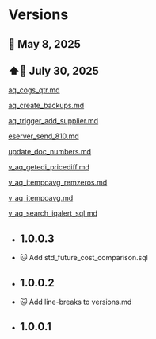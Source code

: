 # Versions

## 📅 May 8, 2025
## ⬆️📅 July 30, 2025

[aq_cogs_qtr.md](aq_cogs_qtr.md)

[aq_create_backups.md](aq_create_backups.md)

[aq_trigger_add_supplier.md](aq_trigger_add_supplier.md)

[eserver_send_810.md](eserver_send_810.md)

[update_doc_numbers.md](update_doc_numbers.md)

[v_aq_getedi_pricediff.md](v_aq_getedi_pricediff.md)

[v_aq_itempoavg_remzeros.md](v_aq_itempoavg_remzeros.md)

[v_aq_itempoavg.md](v_aq_itempoavg.md)

[v_aq_search_iqalert_sql.md](v_aq_search_iqalert_sql.md)

* ## 1.0.0.3
*   🐱 Add std_future_cost_comparison.sql
* ## 1.0.0.2
*   🐱 Add line-breaks to versions.md
* ## 1.0.0.1
